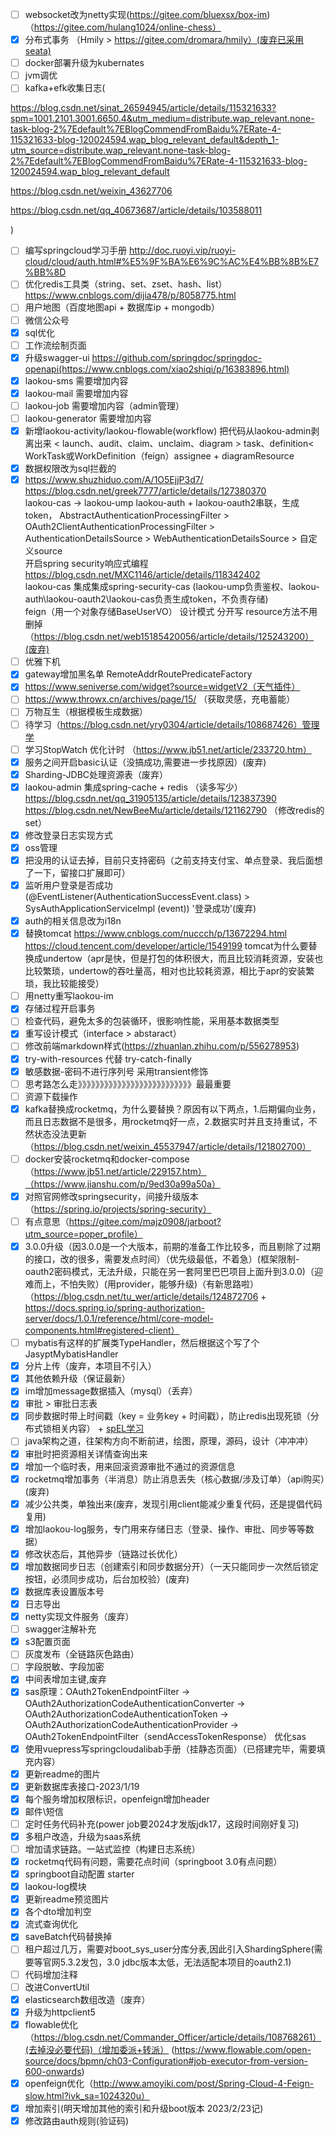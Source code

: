 - [ ] websocket改为netty实现(https://gitee.com/bluexsx/box-im)（https://gitee.com/hulang1024/online-chess）
- [x] 分布式事务 （Hmily > https://gitee.com/dromara/hmily）(废弃已采用seata)
- [ ] docker部署升级为kubernates
- [ ] jvm调优
- [ ] kafka+efk收集日志(

https://blog.csdn.net/sinat_26594945/article/details/115321633?spm=1001.2101.3001.6650.4&utm_medium=distribute.wap_relevant.none-task-blog-2%7Edefault%7EBlogCommendFromBaidu%7ERate-4-115321633-blog-120024594.wap_blog_relevant_default&depth_1-utm_source=distribute.wap_relevant.none-task-blog-2%7Edefault%7EBlogCommendFromBaidu%7ERate-4-115321633-blog-120024594.wap_blog_relevant_default

https://blog.csdn.net/weixin_43627706

https://blog.csdn.net/qq_40673687/article/details/103588011

)
- [ ] 编写springcloud学习手册 http://doc.ruoyi.vip/ruoyi-cloud/cloud/auth.html#%E5%9F%BA%E6%9C%AC%E4%BB%8B%E7%BB%8D
- [ ] 优化redis工具类（string、set、zset、hash、list） https://www.cnblogs.com/dijia478/p/8058775.html
- [ ] 用户地图（百度地图api + 数据库ip + mongodb）
- [ ] 微信公众号
- [x] sql优化
- [ ] 工作流绘制页面
- [x] 升级swagger-ui https://github.com/springdoc/springdoc-openapi(https://www.cnblogs.com/xiao2shiqi/p/16383896.html)
- [x] laokou-sms 需要增加内容
- [x] laokou-mail 需要增加内容
- [ ] laokou-job 需要增加内容（admin管理）
- [ ] laokou-generator 需要增加内容
- [x] 新增laokou-activity/laokou-flowable(workflow) 把代码从laokou-admin剥离出来 < launch、audit、claim、unclaim、diagram > task、definition< WorkTask或WorkDefinition（feign）assignee + diagramResource<AssigneeDTO AssigneeVO>
- [x] 数据权限改为sql拦截的
- [x] https://www.shuzhiduo.com/A/1O5EjjP3d7/  
https://blog.csdn.net/greek7777/article/details/127380370  
laokou-cas -> laokou-ump laokou-auth + laokou-oauth2串联，生成token， 
AbstractAuthenticationProcessingFilter > OAuth2ClientAuthenticationProcessingFilter > AuthenticationDetailsSource > WebAuthenticationDetailsSource > 自定义source  
开启spring security响应式编程 https://blog.csdn.net/MXC1146/article/details/118342402  
laokou-cas 集成集成spring-security-cas  (laokou-ump负责鉴权、laokou-auth\laokou-oauth2\laokou-cas负责生成token，不负责存储)  
feign（用一个对象存储BaseUserVO）
设计模式 分开写 resource方法不用删掉 （https://blog.csdn.net/web15185420056/article/details/125243200）(废弃)
- [ ] 优雅下机
- [x] gateway增加黑名单 RemoteAddrRoutePredicateFactory
- [x] https://www.seniverse.com/widget?source=widgetV2（天气插件）
- [ ] https://www.throwx.cn/archives/page/15/ （获取灵感，充电蓄能）
- [ ] 万物互生（根据模板生成数据）
- [ ] 待学习（https://blog.csdn.net/yry0304/article/details/108687426）管理学
- [ ] 学习StopWatch 优化计时 （https://www.jb51.net/article/233720.htm）
- [x] 服务之间开启basic认证（没搞成功,需要进一步找原因）(废弃)
- [x] Sharding-JDBC处理资源表（废弃）
- [x] laokou-admin 集成spring-cache + redis （读多写少）
https://blog.csdn.net/qq_31905135/article/details/123837390
 https://blog.csdn.net/NewBeeMu/article/details/121162790 （修改redis的set）
- [x] 修改登录日志实现方式
- [x] oss管理
- [x] 把没用的认证去掉，目前只支持密码（之前支持支付宝、单点登录、我后面想了一下，留接口扩展即可）
- [x] 监听用户登录是否成功(@EventListener(AuthenticationSuccessEvent.class) > SysAuthApplicationServiceImpl (event)) '登录成功'(废弃)
- [x] auth的相关信息改为i18n
- [x] 替换tomcat https://www.cnblogs.com/nuccch/p/13672294.html https://cloud.tencent.com/developer/article/1549199
tomcat为什么要替换成undertow（apr是快，但是打包的体积很大，而且比较消耗资源，安装也比较繁琐，undertow的吞吐量高，相对也比较耗资源，相比于apr的安装繁琐，我比较能接受）
- [ ] 用netty重写laokou-im
- [x] 存储过程开启事务
- [ ] 检查代码，避免太多的包装循环，很影响性能，采用基本数据类型
- [x] 重写设计模式（interface > abstaract）
- [ ] 修改前端markdown样式(https://zhuanlan.zhihu.com/p/556278953)
- [x] try-with-resources 代替 try-catch-finally
- [x] 敏感数据-密码不进行序列号 采用transient修饰
- [ ] 思考路怎么走》》》》》》》》》》》》》》》》》》》》》》》》》》最最重要
- [ ] 资源下载操作
- [x] kafka替换成rocketmq，为什么要替换？原因有以下两点，1.后期偏向业务，而且日志数据不是很多，用rocketmq好一点，2.数据实时并且支持重试，不然状态没法更新（https://blog.csdn.net/weixin_45537947/article/details/121802700）
- [ ] docker安装rocketmq和docker-compose（https://www.jb51.net/article/229157.htm）（https://www.jianshu.com/p/9ed30a99a50a）
- [x] 对照官网修改springsecurity，间接升级版本（https://spring.io/projects/spring-security）
- [ ] 有点意思（https://gitee.com/majz0908/jarboot?utm_source=poper_profile）
- [x] 3.0.0升级（因3.0.0是一个大版本，前期的准备工作比较多，而且剔除了过期的接口，改的很多，需要发点时间）（优先级最低，不着急）(框架限制-oauth2密码模式，无法升级，只能在另一套阿里巴巴项目上面升到3.0.0)（迎难而上，不怕失败）(用provider，能够升级)（有新思路啦）（https://blog.csdn.net/tu_wer/article/details/124872706 + https://docs.spring.io/spring-authorization-server/docs/1.0.1/reference/html/core-model-components.html#registered-client）
- [ ] mybatis有这样的扩展类TypeHandler，然后根据这个写了个JasyptMybatisHandler
- [x] 分片上传（废弃，本项目不引入）
- [x] 其他依赖升级（保证最新）
- [x] im增加message数据插入（mysql）（丢弃）
- [x] 审批 > 审批日志表
- [x] 同步数据时带上时间戳（key = 业务key + 时间戳），防止redis出现死锁（分布式锁相关内容） + [spEL学习](https://docs.spring.io/spring-framework/docs/current/reference/html/core.html#expressions)
- [ ] java架构之道，往架构方向不断前进，绘图，原理，源码，设计（冲冲冲）
- [x] 审批时把资源相关详情查询出来
- [x] 增加一个临时表，用来回滚资源审批不通过的资源信息
- [x] rocketmq增加事务（半消息）防止消息丢失（核心数据/涉及订单）（api购买）(废弃)
- [x] 减少公共类，单独出来(废弃，发现引用client能减少重复代码，还是提倡代码复用)
- [x] 增加laokou-log服务，专门用来存储日志（登录、操作、审批、同步等等数据）
- [x] 修改状态后，其他异步（链路过长优化）
- [x] 增加数据同步日志（创建索引和同步数据分开）（一天只能同步一次然后锁定按钮，必须同步成功，后台加校验）(废弃)
- [x] 数据库表设置版本号
- [x] 日志导出
- [x] netty实现文件服务（废弃）
- [ ] swagger注解补充
- [x] s3配置页面
- [ ] 灰度发布（全链路灰色路由）
- [ ] 字段脱敏、字段加密
- [x] 中间表增加主键,废弃
- [x] sas原理：OAuth2TokenEndpointFilter -> OAuth2AuthorizationCodeAuthenticationConverter 
                                        -> OAuth2AuthorizationCodeAuthenticationToken 
                                        -> OAuth2AuthorizationCodeAuthenticationProvider
                                        -> OAuth2TokenEndpointFilter（sendAccessTokenResponse）
                                        优化sas
- [x] 使用vuepress写springcloudalibab手册（挂静态页面）（已搭建完毕，需要填充内容）
- [x] 更新readme的图片
- [x] 更新数据库表接口-2023/1/19
- [x] 每个服务增加权限标识，openfeign增加header
- [x] 邮件\短信
- [ ] 定时任务代码补充(power job要2024才发版jdk17，这段时间刚好复习)
- [x] 多租户改造，升级为saas系统
- [ ] 增加请求链路。一站式监控（构建日志系统）
- [x] rocketmq代码有问题，需要花点时间（springboot 3.0有点问题）
- [x] springboot自动配置 starter
- [x] laokou-log模块
- [x] 更新readme预览图片
- [x] 各个dto增加判空
- [x] 流式查询优化
- [x] saveBatch代码替换掉
- [ ] 租户超过几万，需要对boot_sys_user分库分表,因此引入ShardingSphere(需要等官网5.3.2发包，3.0 jdbc版本太低，无法适配本项目的oauth2.1)
- [ ] 代码增加注释
- [ ] 改进ConvertUtil
- [x] elasticsearch数组改造（废弃）
- [x] 升级为httpclient5
- [x] flowable优化（https://blog.csdn.net/Commander_Officer/article/details/108768261）(去掉没必要代码)（增加委派+转派） (https://www.flowable.com/open-source/docs/bpmn/ch03-Configuration#job-executor-from-version-600-onwards)
- [x] openfeign优化（http://www.amoyiki.com/post/Spring-Cloud-4-Feign-slow.html?ivk_sa=1024320u）
- [x] 增加索引(明天增加其他的索引和升级boot版本 2023/2/23记)
- [x] 修改路由auth规则(验证码)